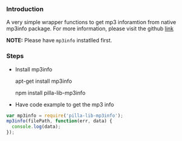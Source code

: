 ### Introduction
A very simple wrapper functions to get mp3 inforamtion from native mp3info package. 
For more information, please visit the github [link](https://github.com/PerryWu/pilla-lib-mp3info)

__NOTE:__ Please have `mp3info` instatlled first.

### Steps
* Install mp3info

    apt-get install mp3info

    npm install pilla-lib-mp3info 
    
* Have code example to get the mp3 info

```javascript
var mp3info = require('pilla-lib-mp3info');
mp3info(filePath, function(err, data) {
  console.log(data);
}); 
```
